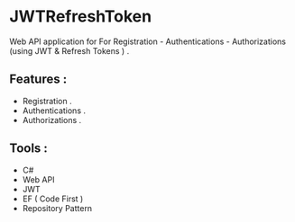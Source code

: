 # JWTRefreshToken
 Web API application for For Registration - Authentications - Authorizations (using JWT & Refresh Tokens ) .
 
 ## Features :
- Registration .
- Authentications .
- Authorizations .
 ## Tools :
 - C#
 - Web API
 - JWT
 - EF ( Code First )
 - Repository Pattern 
